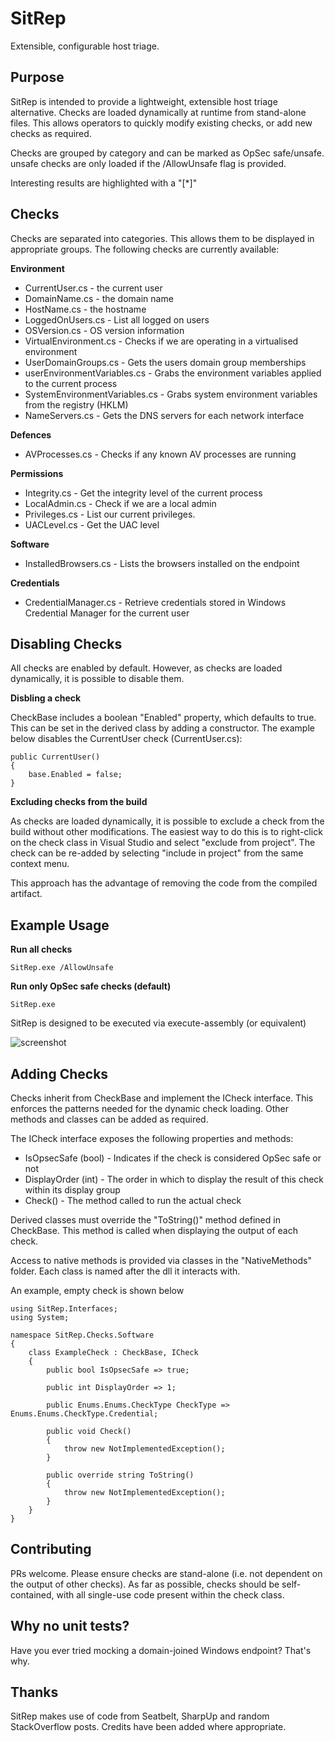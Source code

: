 # SitRep
Extensible, configurable host triage.

## Purpose
SitRep is intended to provide a lightweight, extensible host triage alternative. Checks are loaded dynamically at runtime from stand-alone files. This allows operators to quickly modify existing checks, or add new checks as required.

Checks are grouped by category and can be marked as OpSec safe/unsafe. unsafe checks are only loaded if the /AllowUnsafe flag is provided. 

Interesting results are highlighted with a "[\*]" 

## Checks
Checks are separated into categories. This allows them to be displayed in appropriate groups. The following checks are currently available: 

**Environment**
* CurrentUser.cs - the current user
* DomainName.cs - the domain name
* HostName.cs - the hostname
* LoggedOnUsers.cs - List all logged on users
* OSVersion.cs - OS version information 
* VirtualEnvironment.cs - Checks if we are operating in a virtualised environment
* UserDomainGroups.cs - Gets the users domain group memberships
* userEnvironmentVariables.cs - Grabs the environment variables applied to the current process 
* SystemEnvironmentVariables.cs - Grabs system environment variables from the registry (HKLM)
* NameServers.cs - Gets the DNS servers for each network interface 

**Defences**
* AVProcesses.cs - Checks if any known AV processes are running

**Permissions**
* Integrity.cs - Get the integrity level of the current process
* LocalAdmin.cs - Check if we are a local admin
* Privileges.cs - List our current privileges.
* UACLevel.cs - Get the UAC level

**Software**
* InstalledBrowsers.cs - Lists the browsers installed on the endpoint

**Credentials**
* CredentialManager.cs - Retrieve credentials stored in Windows Credential Manager for the current user

## Disabling Checks
All checks are enabled by default. However, as checks are loaded dynamically, it is possible to disable them.

**Disbling a check**

CheckBase includes a boolean "Enabled" property, which defaults to true. This can be set in the derived class by adding a constructor. The example below disables the CurrentUser check (CurrentUser.cs):

```
public CurrentUser()
{
    base.Enabled = false;
}
```
**Excluding checks from the build** 

As checks are loaded dynamically, it is possible to exclude a check from the build without other modifications. The easiest way to do this is to right-click on the check class in Visual Studio and select "exclude from project". The check can be re-added by selecting "include in project" from the same context menu. 

This approach has the advantage of removing the code from the compiled artifact.

## Example Usage

**Run all checks**
```
SitRep.exe /AllowUnsafe
```
**Run only OpSec safe checks (default)**
```
SitRep.exe
```
SitRep is designed to be executed via execute-assembly (or equivalent) 

![screenshot](https://github.com/mdsecactivebreach/sitrep/blob/master/execute-assembly-example.png)

## Adding Checks
Checks inherit from CheckBase and implement the ICheck interface. This enforces the patterns needed for the dynamic check loading. Other methods and classes can be added as required.

The ICheck interface exposes the following properties and methods:
* IsOpsecSafe (bool) - Indicates if the check is considered OpSec safe or not
* DisplayOrder (int) - The order in which to display the result of this check within its display group
* Check() - The method called to run the actual check

Derived classes must override the "ToString()" method defined in CheckBase. This method is called when displaying the output of each check.

Access to native methods is provided via classes in the "NativeMethods" folder. Each class is named after the dll it interacts with. 

An example, empty check is shown below

```
using SitRep.Interfaces;
using System;

namespace SitRep.Checks.Software
{
    class ExampleCheck : CheckBase, ICheck
    {
        public bool IsOpsecSafe => true;

        public int DisplayOrder => 1;

        public Enums.Enums.CheckType CheckType => Enums.Enums.CheckType.Credential;

        public void Check()
        {
            throw new NotImplementedException();
        }

        public override string ToString()
        {
            throw new NotImplementedException();
        }
    }
}
```
## Contributing
PRs welcome. Please ensure checks are stand-alone (i.e. not dependent on the output of other checks). As far as possible, checks should be self-contained, with all single-use code present within the check class.

## Why no unit tests?
Have you ever tried mocking a domain-joined Windows endpoint? That's why. 

## Thanks
SitRep makes use of code from Seatbelt, SharpUp and random StackOverflow posts. Credits have been added where appropriate. 

